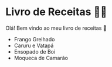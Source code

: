 # Livro de Receitas :man_cook:

Olá! Bem vindo ao meu livro de receitas :wave:

- Frango Grelhado	
- Caruru e Vatapá
- Ensopado de Boi
- Moqueca de Camarão
